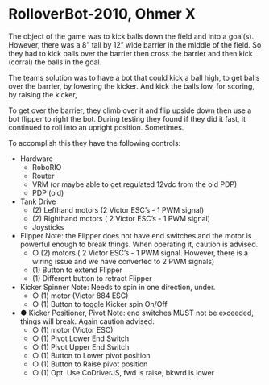# RolloverBot-2010, Ohmer X

The object of the game was to kick balls down the field and into a goal(s).  However, there was a 8” tall by 12” wide barrier in the middle of the field.  So they had to kick balls over the barrier then cross the barrier and then kick (corral) the balls in the goal.

The teams solution was to have a bot that could kick a ball high, to get balls over the barrier, by lowering the kicker.  And kick the balls low, for scoring, by raising the kicker,

To get over the barrier, they climb over it and flip upside down then use a bot flipper to right the bot.  During testing they found if they did it fast, it continued to roll into an upright position.  Sometimes.

To accomplish this they have the following controls:
* Hardware
    * RoboRIO
    *	Router
    *	VRM (or maybe able to get regulated 12vdc from the old PDP)
    *	PDP (old)
* Tank Drive
    *	(2) Lefthand motors (2 Victor ESC’s - 1 PWM signal)
    *	(2) Righthand motors ( 2 Victor ESC’s - 1 PWM signal)
    *	Joysticks
* Flipper Note: the Flipper does not have end switches and the motor is powerful enough to break things.  When operating it, caution is advised.
    * ○	(2) motors ( 2 Victor ESC’s - 1 PWM signal.  However, there is a wiring issue and we have converted to 2 PWM signals)
    *	(1) Button to extend Flipper
    *	(1) Different button to retract Flipper
* Kicker Spinner  Note: Needs to spin in one direction, under.
    * ○	(1) motor (Victor 884 ESC)
    * ○	(1) Button to toggle Kicker spin On/Off
* ●	Kicker Positioner, Pivot  Note: end switches MUST not be exceeded, things will break.  Again caution advised.
    * ○	(1) motor (Victor ESC)
    * ○	(1) Pivot Lower End Switch
    * ○	(1) Pivot Upper End Switch
    * ○	(1) Button to Lower pivot position
    * ○	(1) Button to Raise pivot position
    * ○	(1) Opt. Use CoDriverJS, fwd is raise, bkwrd is lower 
